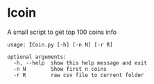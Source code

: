 # Icoin
A small script to get top 100 coins info 



```
usage: ICoin.py [-h] [-n N] [-r R]

optional arguments:
  -h, --help  show this help message and exit
  -n N        Show first n coins
  -r R        raw csv file to current folder

```
